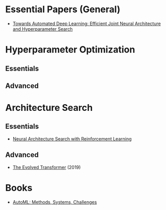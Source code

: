 # Essential Papers (General)

- [Towards Automated Deep Learning: Efficient Joint Neural Architecture and Hyperparameter Search](https://arxiv.org/abs/1807.06906)

# Hyperparameter Optimization
## Essentials

## Advanced

# Architecture Search
## Essentials
- [Neural Architecture Search with Reinforcement Learning](https://arxiv.org/abs/1611.01578)

## Advanced
- [The Evolved Transformer](https://arxiv.org/abs/1901.11117) (2019)

# Books
- [AutoML: Methods, Systems, Challenges](https://www.automl.org/book/)
